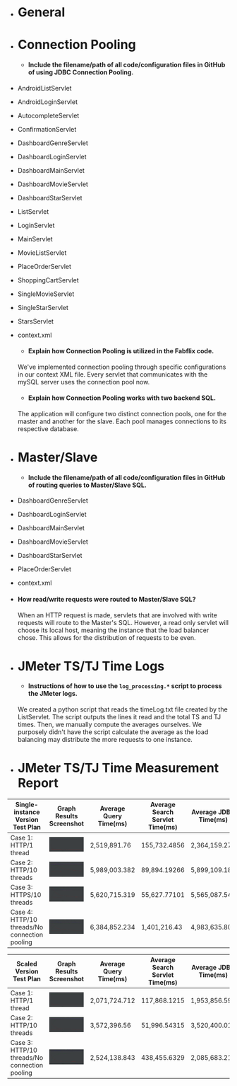 - # General
- # Connection Pooling
    - #### Include the filename/path of all code/configuration files in GitHub of using JDBC Connection Pooling.
- AndroidListServlet
- AndroidLoginServlet
- AutocompleteServlet
- ConfirmationServlet
- DashboardGenreServlet
- DashboardLoginServlet
- DashboardMainServlet
- DashboardMovieServlet
- DashboardStarServlet
- ListServlet
- LoginServlet
- MainServlet
- MovieListServlet
- PlaceOrderServlet
- ShoppingCartServlet
- SingleMovieServlet
- SingleStarServlet
- StarsServlet
- context.xml
    
  - #### Explain how Connection Pooling is utilized in the Fabflix code.
  We've implemented connection pooling through specific configurations in our context XML file. Every servlet that communicates with the mySQL server uses the connection pool now.
    
  - #### Explain how Connection Pooling works with two backend SQL.
  The application will configure two distinct connection pools, one for the master and another for the slave. Each pool manages connections to its respective database.

- # Master/Slave
    - #### Include the filename/path of all code/configuration files in GitHub of routing queries to Master/Slave SQL.
- DashboardGenreServlet
- DashboardLoginServlet
- DashboardMainServlet
- DashboardMovieServlet
- DashboardStarServlet
- PlaceOrderServlet
- context.xml

- #### How read/write requests were routed to Master/Slave SQL?
  When an HTTP request is made, servlets that are involved with write requests will route to the Master's SQL. However, a read only servlet will choose its local host, meaning the instance that the load balancer chose. This allows for the distribution of requests to be even.

- # JMeter TS/TJ Time Logs
    - #### Instructions of how to use the `log_processing.*` script to process the JMeter logs.
  We created a python script that reads the timeLog.txt file created by the ListServlet. The script outputs the lines it read and the total TS and TJ times. Then, we manually compute the averages ourselves. We purposely didn't have the script calculate the average as the load balancing may distribute the more requests to one instance.

- # JMeter TS/TJ Time Measurement Report

| **Single-instance Version Test Plan**          | **Graph Results Screenshot** | **Average Query Time(ms)** | **Average Search Servlet Time(ms)** | **Average JDBC Time(ms)** |
|------------------------------------------------|------------------------------|----------------------------|-------------------------------------|---------------------------|
| Case 1: HTTP/1 thread                          | ![](img/single1.png)   | 2,519,891.76               | 155,732.4856                        | 2,364,159.274             |
| Case 2: HTTP/10 threads                        | ![](img/single2.png)   | 5,989,003.382              | 89,894.19266                        | 5,899,109.189             |
| Case 3: HTTPS/10 threads                       | ![](img/single3.png)   | 5,620,715.319              | 55,627.77101                        | 5,565,087.548             |
| Case 4: HTTP/10 threads/No connection pooling  | ![](img/single4.png)   | 6,384,852.234              | 1,401,216.43                        | 4,983,635.805             |

| **Scaled Version Test Plan**                   | **Graph Results Screenshot** | **Average Query Time(ms)** | **Average Search Servlet Time(ms)** | **Average JDBC Time(ms)** |
|------------------------------------------------|-----------------------------|----------------------------|-------------------------------------|---------------------------|
| Case 1: HTTP/1 thread                          | ![](img/scaled1.png) | 2,071,724.712              | 117,868.1215                        | 1,953,856.591             |
| Case 2: HTTP/10 threads                        | ![](img/scaled2.png) | 3,572,396.56               | 51,996.54315                        | 3,520,400.017             |
| Case 3: HTTP/10 threads/No connection pooling  | ![](img/scaled3.png) | 2,524,138.843              | 438,455.6329                        | 2,085,683.21              |
